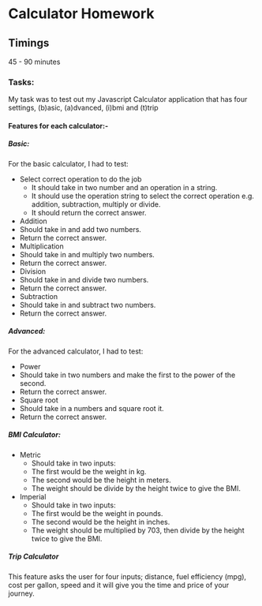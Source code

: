 # Calculator Homework
## Timings
45 - 90 minutes

### Tasks:
My task was to test out my Javascript Calculator application that has four settings, (b)asic, (a)dvanced, (i)bmi and (t)trip

#### Features for each calculator:-

##### Basic:
For the basic calculator, I had to test:
* Select correct operation to do the job
  * It should take in two number and an operation in a string.
  * It should use the operation string to select the correct operation e.g. addition, subtraction, multiply or divide.
  * It should return the correct answer.
* Addition
 * Should take in and add two numbers.
 * Return the correct answer.
* Multiplication
 * Should take in and multiply two numbers.
 * Return the correct answer.
* Division
 * Should take in and divide two numbers.
 * Return the correct answer.
* Subtraction
 * Should take in and subtract two numbers.
 * Return the correct answer.

##### Advanced:
For the advanced calculator, I had to test:
* Power
 * Should take in two numbers and make the first to the power of the second.
 * Return the correct answer.
* Square root
 * Should take in a numbers and square root it.
 * Return the correct answer.

##### BMI Calculator:
* Metric
  * Should take in two inputs:
   * The first would be the weight in kg.
   * The second would be the height in meters.
  * The weight should be divide by the height twice to give the BMI.
* Imperial
  * Should take in two inputs:
   * The first would be the weight in pounds.
   * The second would be the height in inches.
  * The weight should be multiplied by 703, then divide by the height twice to give the BMI.

##### Trip Calculator
This feature asks the user for four inputs; distance, fuel efficiency (mpg), cost per gallon, speed and it will give you the time and price of your journey.
